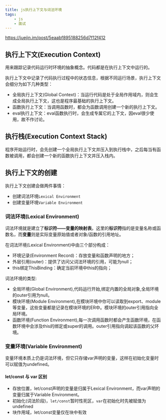 ```yaml
---
title: js执行上下文与词法环境
tags:
    - js
    - 面试
---
```


<https://juejin.im/post/5eaabf895188256d7f12f412>

## 执行上下文(Execution Context)

用来跟踪记录代码运行时环境的抽象概念。代码都是在执行上下文中运行的。

执行上下文中记录了代码执行过程中的状态信息，根据不同运行场景，执行上下文会细分为如下几种类型：

- 全局执行上下文(Global Context)：当运行代码是处于全局作用域内，则会生成全局执行上下文，这也是程序最基础的执行上下文。
- 函数执行上下文：当调用函数时，都会为函数调用创建一个新的执行上下文。
- eval执行上下文：eval函数执行时，会生成专属它的上下文，因eval很少使用，故不作讨论。

## 执行栈(Execution Context Stack)

程序开始运行时，会先创建一个全局执行上下文并压入到执行栈中，之后每当有函数被调用，都会创建一个新的函数执行上下文并压入栈内。

## 执行上下文的创建

执行上下文创建会做两件事情：

- 创建词法环境`Lexical Environment`
- 创建变量环境`Variable Environment`

### 词法环境(Lexical Environment)

词法环境就是建立了**标识符——变量的映射表**。这里的**标识符**指的是变量名称或函数名，而**变量**则是实际变量原始值或者对象/函数的引用地址。

在词法环境(Lexical Environment)中由三个部分构成：

- 环境记录(Environment Record)：存放变量和函数声明的地方；
- 外层引用(outer)：提供了访问父词法环境的引用，可能为null；
- this绑定ThisBinding：确定当前环境中this的指向；

词法环境的类型:

- 全局环境(Global Environment),代码运行开始,绑定内置的全局对象,全局环境的outer引用为null。
- 模块环境(Module Environment),在模块环境中你可以读取到export、module等变量，这些变量都是记录在模块环境的ER中。模块环境的outer引用指向全局环境。
- 函数环境(Function Environment),每一次调用函数时都会产生函数环境，在函数环境中会涉及this的绑定或super的调用。outer引用指向调起该函数的父环境。

### 变量环境(Variable Environment)

变量环境本质上仍是词法环境，但它只存储var声明的变量，这样在初始化变量时可以赋值为undefined。

#### let/const 与 var 区别

- 存放位置，let/const声明的变量是归属于Lexical Environment，而var声明的变量归属于Variable Environment。
- 初始化(词法阶段)，`let/const`暂时性死区，`var`在初始化时先被赋值为undefined
- 块作用域，let/const变量仅在块中有效